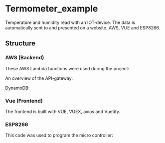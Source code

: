 # Termometer_example

Temperature and humidity read with an IOT-device. The data is automatically sent to and presented on a website. AWS, VUE and ESP8266. 

## Structure

### AWS (Backend)

These AWS Lambda functions were used during the project:

An overview of the API-gateway:

DynamoDB:

### Vue (Frontend)

The frontend is built with VUE, VUEX, axios and Vuetify.

### ESP8266

This code was used to program the micro controller:
